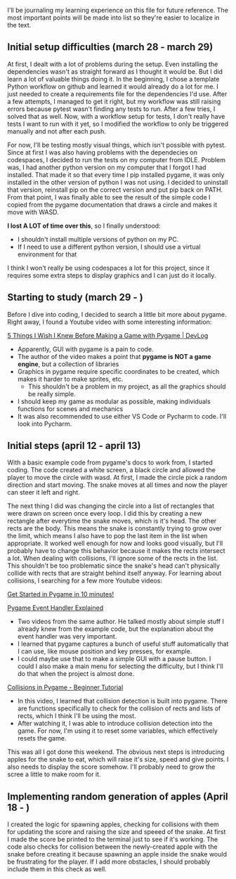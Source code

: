 I'll be journaling my learning experience on this file for future reference. The most important points will be made into list so they're easier to localize in the text.

## Initial setup difficulties (march 28 - march 29)

At first, I dealt with a lot of problems during the setup. Even installing the dependencies wasn't as straight forward as I thought it would be. But I did learn a lot of valuable things doing it.
In the beginning, I chose a template Python workflow on github and learned it would already do a lot for me. I just needed to create a requirements file for the dependencies I'd use.
After a few attempts, I managed to get it right, but my workflow was still raising errors because pytest wasn't finding any tests to run. After a few tries, I solved that as well.
Now, with a workflow setup for tests, I don't really have tests I want to run with it yet, so I modified the workflow to only be triggered manually and not after each push.

For now, I'll be testing mostly visual things, which isn't possible with pytest. Since at first I was also having problems with the dependecies on codespaces, I decided to run the tests on my computer from IDLE.
Problem was, I had another python version on my computer that I forgot I had installed. That made it so that every time I pip installed pygame, it was only installed in the other version of python I was not using.
I decided to uninstall that version, reinstall pip on the correct version and put pip back on PATH. From that point, I was finally able to see the result of the simple code I copied from the pygame documentation that draws a circle
and makes it move with WASD.

**I lost A LOT of time over this**, so I finally understood:
  - I shouldn't install multiple versions of python on my PC.
  - If I need to use a different python version, I should use a virtual environment for that

I think I won't really be using codespaces a lot for this project, since it requires some extra steps to display graphics and I can just do it locally.
## Starting to study (march 29 - )

Before I dive into coding, I decided to search a little bit more about pygame. Right away, I found a Youtube video with some interesting information:

[5 Things I Wish I Knew Before Making a Game with Pygame | DevLog](https://www.youtube.com/watch?v=6iUYLqIrV7s)
  - Apparently, GUI with pygame is a pain to code.
  - The author of the video makes a point that **pygame is NOT a game engine**, but a collection of libraries
  - Graphics in pygame require specific coordinates to be created, which makes it harder to make sprites, etc.
    - This shouldn't be a problem in my project, as all the graphics should be really simple.
  - I should keep my game as modular as possible, making individuals functions for scenes and mechanics
  - It was also recommended to use either VS Code or Pycharm to code. I'll look into Pycharm.

## Initial steps (april 12 - april 13)

With a basic example code from pygame's docs to work from, I started coding. The code created a white screen, a black circle and allowed the player to move the circle with wasd. At first, I made the circle pick a random direction and start moving. The snake moves at all times and now the player can steer it left and right.

The next thing I did was changing the circle into a list of rectangles that were drawn on screen once every loop. I did this by creating a new rectangle after everytime the snake moves, which is it's head. The other rects are the body. This means the snake is constantly trying to grow over the limit, which means I also have to pop the last item in the list when appropriate. It worked well enough for now and looks good visually, but I'll probably have to change this behavior because it makes the rects intersect a lot. When dealing with collisions, I'll ignore some of the rects in the list. This shouldn't be too problematic since the snake's head can't physically collide with rects that are straight behind itself anyway. For learning about collisions, I searching for a few more Youtube videos:

[Get Started in Pygame in 10 minutes!](https://www.youtube.com/watch?v=y9VG3Pztok8)

[Pygame Event Handler Explained](https://www.youtube.com/watch?v=KR2zP6yuWAs&t=4s)
  - Two videos from the same author. He talked mostly about simple stuff I already knew from the example code, but the explanation about the event handler was very important.
  - I learned that pygame captures a bunch of useful stuff automatically that I can use, like mouse position and key presses, for example.
  - I could maybe use that to make a simple GUI with a pause button. I could I also make a main menu for selecting the difficulty, but I think I'll do that when the project is almost done.

[Collisions in Pygame - Beginner Tutorial](https://www.youtube.com/watch?v=BHr9jxKithk)
  - In this video, I learned that collision detection is built into pygame. There are functions specifically to check for the collision of rects and lists of rects, which I think I'll be using the most.
  - After watching it, I was able to introduce collision detection into the game. For now, I'm using it to reset some variables, which effectively resets the game.

This was all I got done this weekend. The obvious next steps is introducing apples for the snake to eat, which will raise it's size, speed and give points. I also needs to display the score somehow. I'll probably need to grow the scree a little to make room for it.

## Implementing random generation of apples (April 18 - )

I created the logic for spawning apples, checking for collisions with them for updating the score and raising the size and speeed of the snake. At first I made the score be printed to the terminal just to see if it's working. The code also checks for collision between the newly-created apple with the snake before creating it because spawning an apple inside the snake would be frustrating for the player. If I add more obstacles, I should probably include them in this check as well.
